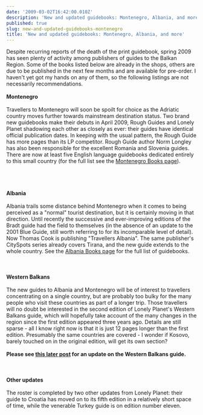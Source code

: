 ```yaml
---
date: '2009-03-02T16:42:00.010Z'
description: 'New and updated guidebooks: Montenegro, Albania, and more'
published: true
slug: new-and-updated-guidebooks-montenegro
title: 'New and updated guidebooks: Montenegro, Albania, and more'
---
```


Despite recurring reports of the death of the print guidebook, spring 2009 has seen plenty of activity among publishers of guides to the Balkan Region. Some of the books listed below are already in the shops, others are due to be published in the next few months and are available for pre-order. I haven't yet got my hands on any of them, so the following listings are not necessarily recommendations.<br />
<br />
<span style="font-weight: bold;">Montenegro</span><br />
<br />
Travellers to Montenegro will soon be spoilt for choice as the Adriatic country moves further towards mainstream destination status. Two brand new guidebooks make their debuts in April 2009, Rough Guides and Lonely Planet shadowing each other as closely as ever: their guides have identical official publication dates. In keeping with the usual pattern, the Rough Guide has more pages than its LP competitor. Rough Guide author Norm Longley has also been responsible for the excellent Romania and Slovenia guides. There are now at least five English language guidebooks dedicated entirely to this small country (for the full list see the <a href="http://www.balkanology.com/montenegro/books.html">Montenegro Books page</a>).<br />
<br />
<br />
<br />
<br />
<span style="font-weight: bold;">Albania</span><br />
<br />
Albania trails some distance behind Montenegro when it comes to being perceived as a "normal" tourist destination, but it is certainly moving in that direction. Until recently the successive and ever-improving editions of the Bradt guide had the field to themselves (in the absence of an update to the 2001 Blue Guide, still worth referring to for its incomparable level of detail). Now Thomas Cook is publishing "Travellers Albania". The same publisher's CitySpots series already covers Tirana, and the new guide extends to the whole country. See the <a href="http://www.balkanology.com/albania/books.html">Albania Books page</a> for the full list of guidebooks.<br />
<br />
<br />
<br />
<span style="font-weight: bold;">Western Balkans</span><br />
<br />
The new guides to Albania and Montenegro will be of interest to travellers concentrating on a single country, but are probably too bulky for the many people who visit these countries as part of a longer trip. Those travellers will no doubt be interested in the second edition of Lonely Planet's Western Balkans guide, which will hopefully take account of the many changes in the region since the first edition appeared three years ago. Details are still sparse - all I know right now is that it is just 12 pages longer than the first edition. Presumably the same countries are covered - I wonder if Kosovo, barely touched on in the original edition, will get its own section? <br />
<br />
<strong>Please see <a href="http://www.balkanology.com/blog/2009/08/whats-new-in-lonely-planets-western.html">this later post</a> for an update on the Western Balkans guide.</strong><br />
<br />
<br />
<br />
<span style="font-weight: bold;">Other updates</span><br />
<br />
The roster is completed by two other updates from Lonely Planet: their guide to Croatia has moved on to its fifth edition in a relatively short space of time, while the venerable Turkey guide is on edition number eleven.<br />
<br />
<br />
